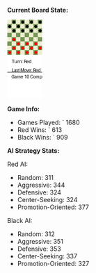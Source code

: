 
**Current Board State:**  
<!-- START_GIF -->
![Checkers Game](./checkers_game.gif)
<!-- END_GIF -->

**Game Info:**  
- Games Played: `<!-- GAMES_PLAYED --> 1680
- Red Wins: `<!-- RED_WINS --> 613
- Black Wins: `<!-- BLACK_WINS --> 909

<!-- AI_STATS -->
**AI Strategy Stats:**

Red AI:
- Random: 311
- Aggressive: 344
- Defensive: 324
- Center-Seeking: 324
- Promotion-Oriented: 377

Black AI:
- Random: 312
- Aggressive: 351
- Defensive: 353
- Center-Seeking: 337
- Promotion-Oriented: 327
